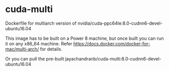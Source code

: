 # cuda-multi
Dockerfile for multiarch version of nvidia/cuda-ppc64le:8.0-cudnn6-devel-ubuntu16.04

This image has to be built on a Power 8 machine, but once built you can run it on any x86_64 machine. Refer https://docs.docker.com/docker-for-mac/multi-arch/ for details.

Or you can pull the pre-built jayachandranb/cuda-multi:8.0-cudnn6-devel-ubuntu16.04
